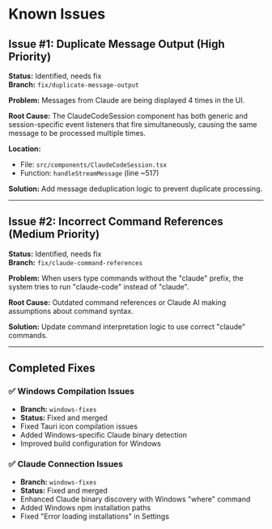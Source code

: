 # Known Issues

## Issue #1: Duplicate Message Output (High Priority)
**Status:** Identified, needs fix  
**Branch:** `fix/duplicate-message-output`

**Problem:** Messages from Claude are being displayed 4 times in the UI.

**Root Cause:** The ClaudeCodeSession component has both generic and session-specific event listeners that fire simultaneously, causing the same message to be processed multiple times.

**Location:** 
- File: `src/components/ClaudeCodeSession.tsx`
- Function: `handleStreamMessage` (line ~517)

**Solution:** Add message deduplication logic to prevent duplicate processing.

---

## Issue #2: Incorrect Command References (Medium Priority)
**Status:** Identified, needs fix  
**Branch:** `fix/claude-command-references`

**Problem:** When users type commands without the "claude" prefix, the system tries to run "claude-code" instead of "claude".

**Root Cause:** Outdated command references or Claude AI making assumptions about command syntax.

**Solution:** Update command interpretation logic to use correct "claude" commands.

---

## Completed Fixes

### ✅ Windows Compilation Issues
- **Branch:** `windows-fixes` 
- **Status:** Fixed and merged
- Fixed Tauri icon compilation issues
- Added Windows-specific Claude binary detection
- Improved build configuration for Windows

### ✅ Claude Connection Issues  
- **Branch:** `windows-fixes`
- **Status:** Fixed and merged
- Enhanced Claude binary discovery with Windows "where" command
- Added Windows npm installation paths
- Fixed "Error loading installations" in Settings